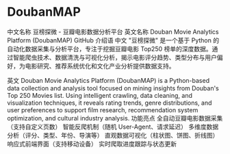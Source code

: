 # DoubanMAP
中文名称
豆榜探微 - 豆瓣电影数据分析平台
英文名称
Douban Movie Analytics Platform (DoubanMAP)
GitHub 介绍语
中文
"豆榜探微" 是一个基于 Python 的自动化数据采集与分析平台，专注于挖掘豆瓣电影 Top250 榜单的深度数据。通过智能爬虫技术、数据清洗与可视化分析，揭示电影评分趋势、类型分布与用户偏好，为电影研究、推荐系统优化和文化产业分析提供数据支持。

英文
Douban Movie Analytics Platform (DoubanMAP) is a Python-based data collection and analysis tool focused on mining insights from Douban's Top 250 Movies list. Using intelligent crawling, data cleaning, and visualization techniques, it reveals rating trends, genre distributions, and user preferences to support film research, recommendation system optimization, and cultural industry analysis.
功能亮点
全自动豆瓣电影数据采集（支持自定义页数）
智能反爬机制（随机 User-Agent、请求延迟）
多维度数据分析（评分、类型、年份、导演等）
直观数据可视化（柱状图、饼图、折线图）
响应式前端界面（支持移动设备）
实时爬取进度跟踪与状态更新
